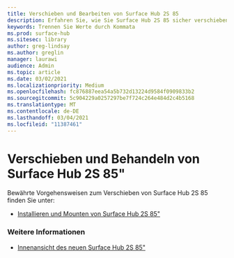 ```yaml
---
title: Verschieben und Bearbeiten von Surface Hub 2S 85
description: Erfahren Sie, wie Sie Surface Hub 2S 85 sicher verschieben.
keywords: Trennen Sie Werte durch Kommata
ms.prod: surface-hub
ms.sitesec: library
author: greg-lindsay
ms.author: greglin
manager: laurawi
audience: Admin
ms.topic: article
ms.date: 03/02/2021
ms.localizationpriority: Medium
ms.openlocfilehash: fc876887eea54a5b732d13224d9584f0909833b2
ms.sourcegitcommit: 5c904229a0257297be7f724c264e484d2c4b5168
ms.translationtype: MT
ms.contentlocale: de-DE
ms.lasthandoff: 03/04/2021
ms.locfileid: "11387461"
---
```

# <a name="moving-and-handling-surface-hub-2s-85"></a>Verschieben und Behandeln von Surface Hub 2S 85"

Bewährte Vorgehensweisen zum Verschieben von Surface Hub 2S 85 finden Sie unter: 

- [Installieren und Mounten von Surface Hub 2S 85"](surface-hub-2s-85-install-mount.md)

### <a name="learn-more"></a>Weitere Informationen

- [Innenansicht des neuen Surface Hub 2S 85"](https://techcommunity.microsoft.com/t5/surface-it-pro-blog/inside-look-at-the-new-surface-hub-2s-85/ba-p/1721773)

